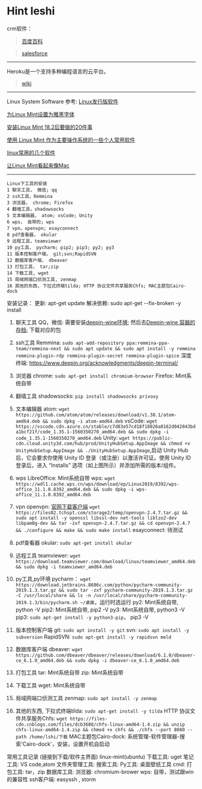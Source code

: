 # Hint leshi
crm软件：
> [百度百科](https://baike.baidu.com/item/crm%E8%BD%AF%E4%BB%B6)

> [salesforce](https://www.salesforce.com/cn/?ir=1)

---
Heroku是一个支持多种编程语言的云平台。
> [wiki](https://zh.wikipedia.org/w/index.php?title=Heroku&redirect=no)

---

Linux System Software 参考:
[Linux发行版软件](https://www.lulinux.com/archives/2787)

[为Linux Mint设置为雅黑字体](https://blog.csdn.net/wangrui1573/article/details/81973919)

[安装Linux Mint 18.2后要做的20件事](https://www.cnblogs.com/xcb0730/p/9286708.html)

[使用 Linux Mint 作为主要操作系统的一些个人常用软件](https://www.cnblogs.com/xiaoshen666/p/10916857.html)

[linux常用的几个软件](https://www.cnblogs.com/dcb3688/p/4607976.html)

[让Linux Mint看起来像Mac](https://imcn.me/html/y2018/33686.html)


---
```
Linux下工具的安装
1 聊天工具， 微信; qq
2 ssh工具，Remmina
3 浏览器， chrome; Firefox
4 翻墙工具，shadowsocks
5 文本编辑器， atom; vsCode; Unity
6 wps， 自带的; wps
7 vpn，openvpn; esayconnect
8 pdf查看器， okular
9 远程工具，teamviewer
10 py工具， pycharm; pip2; pip3; py2; py3
11 版本控制客户端， git;svn;RapidSVN
12 数据库客户端， dbeaver
13 打包工具， tar;zip
14 下载工具, wget
15 局域网端口侦测工具, zenmap
16 其他的东西, 下拉式终端tilda; HTTP 协议文件共享服务Chfs; MAC主题包Cairo-dock
```

安装记录：
更新: apt-get update
解决依赖: sudo apt-get --fix-broken -y install
1. 聊天工具
QQ，微信: 需要安装[deepin-wine环境](https://github.com/wszqkzqk/deepin-wine-ubuntu);
然后去[Deepin-wine 容器的存档](https://gitee.com/wszqkzqk/deepin-wine-containers-for-ubuntu/);
下载对应的包

2. ssh工具
Remmina: `sudo apt-add-repository ppa:remmina-ppa-team/remmina-next && sudo apt update && sudo apt install -y remmina remmina-plugin-rdp remmina-plugin-secret remmina-plugin-spice`
深度终端: https://www.deepin.org/acknowledgments/deepin-terminal/


3. 浏览器
chrome: `sudo apt-get install chromium-browser`
Firefox: Mint系统自带

4. 翻墙工具
shadowsocks: `pip install shadowsocks privoxy`

5. 文本编辑器
atom: `wget https://github.com/atom/atom/releases/download/v1.38.1/atom-amd64.deb && sudo dpkg -i atom-amd64.deb`
vsCode: `wget https://vscode.cdn.azure.cn/stable/c7d83e57cd18f18026a8162d042843bda1bcf21f/code_1.35.1-1560350270_amd64.deb && sudo dpkg -i code_1.35.1-1560350270_amd64.deb`
Unity: `wget https://public-cdn.cloud.unity3d.com/hub/prod/UnityHubSetup.AppImage && chmod +x UnityHubSetup.AppImage && ./UnityHubSetup.AppImage`,启动 Unity Hub 后，它会要求你使用 Unity ID 登录（或注册）以激活许可证。使用 Unity ID 登录后，进入 “Installs” 选项（如上图所示）并添加所需的版本/组件。

6. wps
LibreOffice: Mint系统自带
wps: `wget https://wdl1.cache.wps.cn/wps/download/ep/Linux2019/8392/wps-office_11.1.0.8392_amd64.deb && sudo dpkg -i wps-office_11.1.0.8392_amd64.deb`

7. vpn
openvpn: [官网下载客户端](https://www.techspot.com/downloads/5182-openvpn.html) `wget https://files02.tchspt.com/storage2/temp/openvpn-2.4.7.tar.gz && sudo apt install -y openssl libssl-dev net-tools liblzo2-dev libpam0g-dev && tar -zxf openvpn-2.4.7.tar.gz && cd openvpn-2.4.7 && ./configure && make && sudo make install`
esayconnect: 待测试

8. pdf查看器
okular: `sudo apt-get install okular`

9. 远程工具
teamviewer: `wget https://download.teamviewer.com/download/linux/teamviewer_amd64.deb && sudo dpkg -i teamviewer_amd64.deb`

10. py工具,py环境
pycharm： `wget https://download.jetbrains.8686c.com/python/pycharm-community-2019.1.3.tar.gz && sudo tar -zxf pycharm-community-2019.1.3.tar.gz -C /usr/local/share && ls -n /usr/local/share/pycharm-community-2019.1.3/bin/pycharm.sh ~/桌面`，运行时选运行
py2: Mint系统自带, python -V
pip2: Mint系统自带, pip2 -V
py3: Mint系统自带, python3 -V
pip3: `sudo apt-get install -y python3-pip`， pip3 -V

11. 版本控制客户端
git: `sudo apt install -y git`
svn: `sudo apt install -y subversion`
RapidSVN: `sudo apt-get install -y rapidsvn meld`

12. 数据库客户端
dbeaver: `wget https://github.com/dbeaver/dbeaver/releases/download/6.1.0/dbeaver-ce_6.1.0_amd64.deb && sudo dpkg -i dbeaver-ce_6.1.0_amd64.deb`

13. 打包工具
tar: Mint系统自带
zip: Mint系统自带

14. 下载工具
wget: Mint系统自带

15. 局域网端口侦测工具
zenmap: `sudo apt install -y zenmap`

16. 其他的东西,
下拉式终端tilda: `sudo apt-get install -y tilda`
HTTP 协议文件共享服务Chfs: `wget https://files-cdn.cnblogs.com/files/dcb3688/chfs-linux-amd64-1.4.zip && unzip chfs-linux-amd64-1.4.zip && chmod +x chfs && ./chfs --port 8080 --path /home/lshi/下载`
MAC主题包Cairo-dock: 系统管理-软件管理器-搜索'Cairo-dock'，安装，设置开机自启动

常用工具记录
(链接到下载/软件主界面)
linux-mint(ubuntu)
下载工具: uget
笔记工具: VS code,atom
文件夹管理工具:
搜索工具:
Py工具:
桌面壁纸工具
cmd:
打包工具: tar，zip
数据库工具:
浏览器: chromium-brower
wps: 自带，测试跟win的兼容性
ssh客户端: easyssh
, storm
